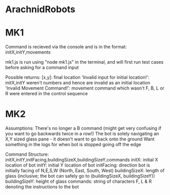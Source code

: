 # ArachnidRobots

# MK1
Command is recieved via the console and is in the format: initX,initY,movements

mk1.js is run using "node mk1.js" in the terminal, and will first run test cases before asking for a command input

Possible returns:
[x,y]: final location
'Invalid input for initial location!': initX,initY weren't numbers and hence are invalid as an initial location
'Invalid Movement Command!': movement command which wasn't F, B, L or R were entered in the control sequence

# MK2

Assumptions:
There's no longer a B command (might get very confusing if you want to go backwards twice in a row!)
The bot is solely navigating an X,Y sized glass pane - it doesn't want to go back onto the ground 
Want something in the logs for when bot is stopped going off the edge

Command Structure:
initX,initY,initFacing,buildingSizeX,buildingSizeY,commands
initX: initial X location of bot
initY: initial Y location of bot
initFacing: direction bot is initially facing of N,E,S,W (North, East, South, West)
buildingSizeX: length of glass (inclusive; the bot can safely go to (buildingSizeX, buildingSizeY))
buildingSizeY: height of glass
commands: string of characters F, L & R denoting the instructions to the bot